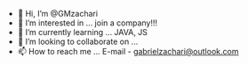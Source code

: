 
* 👋 Hi, I’m @GMzachari
* 👀 I’m interested in ... join a company!!! 
* 🌱 I’m currently learning ... JAVA, JS 
* 💞️ I’m looking to collaborate on ...  
* 📫 How to reach me ... E-mail - gabrielzachari@outlook.com 

